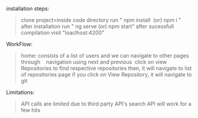 installation steps:
>clone project>inside code directory run " npm install  (or) npm i " 
>after installation run " ng serve (or) npm start"
> after sucessfull compilation visit "loaclhost:4200"

WorkFlow:
>home: consists of a list of users and we can navigate to other pages through    navigation using next and previous 
>click on view Repositories to find respective repositories then, it will navigate to list of repositories page
>if you click on View Repository, it will navigate to git 

Limitations: 
> API calls are limited due to third party API's
>search API will work for a few hits
